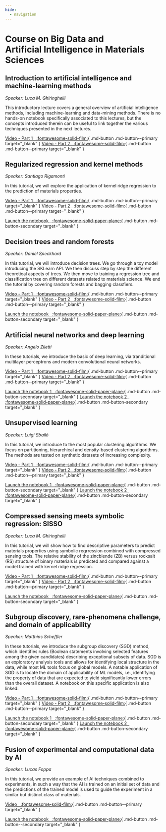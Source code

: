 ```yaml
---
hide:
  - navigation
---
```


# Course on Big Data and <br /> Artificial Intelligence in Materials Sciences

## Introduction to artificial intelligence and machine-learning methods

*Speaker: Luca M. Ghiringhelli*

This introductory lecture covers a general overview of artificial intelligence methods, including machine-learning and data-mining methods. There is no hands-on notebook specifically associated to this lectures, but the concepts introduced therein can be useful to link together the various techniques presented in the next lectures.

[Video - Part 1 &nbsp; :fontawesome-solid-film:](https://www.youtube.com/watch?v=z_Q0yXGHPDE){ .md-button .md-button--primary target="_blank" }
[Video - Part 2 &nbsp; :fontawesome-solid-film:](https://www.youtube.com/watch?v=7m0vfdK716I){ .md-button .md-button--primary target="_blank" }

<!-- "authors_notebook_1": [
"Ahmetcik, Emre",
"Ziletti, Angelo",
"Ouyang, Runhai",
"Sbailò, Luigi",
"Scheffler, Matthias",
"Ghiringhelli, Luca M."] -->

## Regularized regression and kernel methods

*Speaker: Santiago Rigamonti*

In this tutorial, we will explore the application of kernel ridge regression to the prediction of materials properties.

[Video - Part 1 &nbsp; :fontawesome-solid-film:](https://www.youtube.com/watch?v=QHfcpuYfDtI){ .md-button .md-button--primary target="_blank" }
[Video - Part 2 &nbsp; :fontawesome-solid-film:](https://www.youtube.com/watch?v=A6c_QJmMAqE){ .md-button .md-button--primary target="_blank" }

[Launch the notebook &nbsp; :fontawesome-solid-paper-plane:](https://analytics-toolkit.nomad-coe.eu/public/user-redirect/notebooks/tutorials/krr4mat.ipynb){ .md-button .md-button-secondary target="_blank" }

<!-- "authors_notebook_1": [
"Langer, Marcel"
] -->

## Decision trees and random forests

*Speaker: Daniel Speckhard*

In this tutorial, we will introduce decision trees. We go through a toy model introducing the SKLearn API. We then discuss step by step the different theoretical aspects of trees. We then move to training a regression tree and classification tree on different datasets related to materials science. We end the tutorial by covering random forests and bagging classfiers.

[Video - Part 1 &nbsp; :fontawesome-solid-film:](https://www.youtube.com/watch?v=lUdCB6cqpvo){ .md-button .md-button--primary target="_blank" }
[Video - Part 2 &nbsp; :fontawesome-solid-film:](https://www.youtube.com/watch?v=rwxE35URuF8){ .md-button .md-button--primary target="_blank" }

[Launch the notebook &nbsp; :fontawesome-solid-paper-plane:](https://analytics-toolkit.nomad-coe.eu/public/user-redirect/notebooks/tutorials/decision_tree.ipynb){ .md-button .md-button-secondary target="_blank" }

<!-- "authors_notebook_1": [
"Speckhard, Daniel",
"Leitherer, Andreas",
"Ghiringhelli, Luca M."
], -->


## Artificial neural networks and deep learning

*Speaker: Angelo Ziletti*

In these tutorials, we introduce the basic of deep learning, via tranditional multilayer perceptrons and modern convolutional neural networks.

[Video - Part 1 &nbsp; :fontawesome-solid-film:](https://www.youtube.com/watch?v=-_-2ESB4Ag0){ .md-button .md-button--primary target="_blank" }
[Video - Part 2 &nbsp; :fontawesome-solid-film:](https://www.youtube.com/watch?v=qRqIU3kYF80){ .md-button .md-button--primary target="_blank" }

[Launch the notebook 1 &nbsp; :fontawesome-solid-paper-plane:](https://analytics-toolkit.nomad-coe.eu/public/user-redirect/notebooks/tutorials/convolutional_nn.ipynb){ .md-button .md-button-secondary target="_blank" }
[Launch the notebook 2 &nbsp; :fontawesome-solid-paper-plane:](https://nomad-lab.eu/prod/analytics/public/user-redirect/notebooks/tutorials/nn_regression.ipynb){ .md-button .md-button-secondary target="_blank" }

<!-- "authors_notebook_1": [
"Leitherer, Andreas",
"Sbailò, Luigi",
"Ghiringhelli, Luca M."
], -->
<!-- "authors_notebook_2": [
"Ziletti, Angelo",
"Leitherer, Andreas",
"Ghiringhelli, Luca M."
] -->


## Unsupervised learning

*Speaker: Luigi Sbailò*

In this tutorial, we introduce to the most popular clustering algorithms. We focus on partitioning, hierarchical and density-based clustering algorithms. The methods are tested on synthetic datasets of increasing complexity.

[Video - Part 1 &nbsp; :fontawesome-solid-film:](https://www.youtube.com/watch?v=Ozu-QCBB2bg){ .md-button .md-button--primary target="_blank" }
[Video - Part 2 &nbsp; :fontawesome-solid-film:](https://www.youtube.com/watch?v=hnB5B7Iu6Ds){ .md-button .md-button--primary target="_blank" }

[Launch the notebook 1 &nbsp; :fontawesome-solid-paper-plane:](https://analytics-toolkit.nomad-coe.eu/public/user-redirect/notebooks/tutorials/exploratory_analysis.ipynb){ .md-button .md-button-secondary target="_blank" }
[Launch the notebook 2 &nbsp; :fontawesome-solid-paper-plane:](https://analytics-toolkit.nomad-coe.eu/public/user-redirect/notebooks/tutorials/clustering_tutorial.ipynb){ .md-button .md-button-secondary target="_blank" }


<!-- "authors_notebook_1": [
"Sbailò, Luigi",
"Ghiringhelli, Luca M."
], -->
<!-- "authors_notebook_2": [
"Sbailò, Luigi",
"Ghiringhelli, Luca M."
] -->

## Compressed sensing meets symbolic regression: SISSO

*Speaker: Luca M. Ghiringhelli*

In this tutorial, we will show how to find descriptive parameters to predict materials properties using symbolic regrression combined with compressed sensing tools. The relative stability of the zincblende (ZB) versus rocksalt (RS) structure of binary materials is predicted and compared against a model trained with kernel ridge regression.

[Video - Part 1 &nbsp; :fontawesome-solid-film:](https://www.youtube.com/watch?v=YJZm4xot4bM){ .md-button .md-button--primary target="_blank" }
[Video - Part 2 &nbsp; :fontawesome-solid-film:](https://www.youtube.com/watch?v=KjPCMdWikBg){ .md-button .md-button--primary target="_blank" }

[Launch the notebook &nbsp; :fontawesome-solid-paper-plane:](https://analytics-toolkit.nomad-coe.eu/public/user-redirect/notebooks/tutorials/compressed_sensing.ipynb){ .md-button .md-button-secondary target="_blank" }

<!-- "authors_notebook_1": [
"Ahmetcik, Emre",
"Ziletti, Angelo",
"Ouyang, Runhai",
"Sbailò, Luigi",
"Scheffler, Matthias",
"Ghiringhelli, Luca M."
], -->


## Subgroup discovery, rare-phenomena challenge, and domain of applicability

*Speaker: Matthias Scheffler*

In these tutorials, we introduce the subgroup discovery (SGD) method, which identifies rules (Boolean statements involving selected features among the given candidates) describing exceptional subsets of data. SGD is an exploratory analysis tools and allows for identifying local structure in the data, while most ML tools focus on global models. A notable application of SGD is to locate the domain of applicability of ML models, i.e., identifying the property of data that are expected to yield significantly lower errors than the overall dataset. A notebook on this specific application is also linked.

[Video - Part 1 &nbsp; :fontawesome-solid-film:](https://www.youtube.com/watch?v=cizNEJypwao){ .md-button .md-button--primary target="_blank" }
[Video - Part 2 &nbsp; :fontawesome-solid-film:](https://www.youtube.com/watch?v=uKEzs6koTcs){ .md-button .md-button--primary target="_blank" }

[Launch the notebook 1 &nbsp; :fontawesome-solid-paper-plane:](https://analytics-toolkit.nomad-coe.eu/public/user-redirect/notebooks/tutorials/domain_of_applicability.ipynb){ .md-button .md-button-secondary target="_blank" }
[Launch the notebook 2 &nbsp; :fontawesome-solid-paper-plane:](https://nomad-lab.eu/prod/analytics/public/user-redirect/notebooks/tutorials/sgd_alloys_oxygen_reduction_evolution.ipynb){ .md-button .md-button-secondary target="_blank" }

<!-- "authors_notebook_1":[
"Foppa, Lucas",
"Ghiringhelli, Luca M."
], -->
<!-- "authors_notebook_2": [
"Arif, Mohammad-Yasin",
"Sbailò, Luigi",
"Ghiringhelli, Luca M."
] -->

## Fusion of experimental and computational data by AI

*Speaker: Lucas Foppa*

In this tutorial, we provide an example of AI techniques combined to experiments, in such a way that the AI is trained on an initial set of data and the predictions of the trained model is used to guide the experiment in a similar but distinct class of materials.

[Video &nbsp; :fontawesome-solid-film:](https://www.youtube.com/watch?v=8wbITgsDNqE){ .md-button .md-button--primary target="_blank" }

[Launch the notebook &nbsp; :fontawesome-solid-paper-plane:](https://analytics-toolkit.nomad-coe.eu/public/user-redirect/notebooks/tutorials/sgd_propylene_oxidation_hte.ipynb){ .md-button .md-button--secondary target="_blank" }

<!-- "authors_notebook_1": [
"Foppa, Lucas",
"Ghiringhelli, Luca M.",
"Scheffler, Matthias"
], -->

